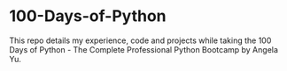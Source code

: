 # 100-Days-of-Python
This repo details my experience, code and projects while taking the 100 Days of Python - The Complete Professional Python Bootcamp by Angela Yu.

